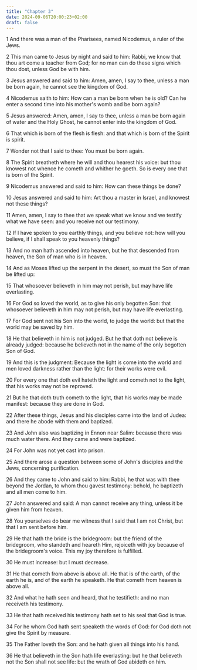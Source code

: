 ```yaml
---
title: "Chapter 3"
date: 2024-09-06T20:00:23+02:00
draft: false
---
```



1 And there was a man of the Pharisees, named Nicodemus, a ruler of the Jews.

2 This man came to Jesus by night and said to him: Rabbi, we know that thou art come a teacher from God; for no man can do these signs which thou dost, unless God be with him.

3 Jesus answered and said to him: Amen, amen, I say to thee, unless a man be born again, he cannot see the kingdom of God.

4 Nicodemus saith to him: How can a man be born when he is old? Can he enter a second time into his mother's womb and be born again?

5 Jesus answered: Amen, amen, I say to thee, unless a man be born again of water and the Holy Ghost, he cannot enter into the kingdom of God.

6 That which is born of the flesh is flesh: and that which is born of the Spirit is spirit.

7 Wonder not that I said to thee: You must be born again.

8 The Spirit breatheth where he will and thou hearest his voice: but thou knowest not whence he cometh and whither he goeth. So is every one that is born of the Spirit.

9 Nicodemus answered and said to him: How can these things be done?

10 Jesus answered and said to him: Art thou a master in Israel, and knowest not these things?

11 Amen, amen, I say to thee that we speak what we know and we testify what we have seen: and you receive not our testimony.

12 If I have spoken to you earthly things, and you believe not: how will you believe, if I shall speak to you heavenly things?

13 And no man hath ascended into heaven, but he that descended from heaven, the Son of man who is in heaven.

14 And as Moses lifted up the serpent in the desert, so must the Son of man be lifted up:

15 That whosoever believeth in him may not perish, but may have life everlasting.

16 For God so loved the world, as to give his only begotten Son: that whosoever believeth in him may not perish, but may have life everlasting.

17 For God sent not his Son into the world, to judge the world: but that the world may be saved by him.

18 He that believeth in him is not judged. But he that doth not believe is already judged: because he believeth not in the name of the only begotten Son of God.

19 And this is the judgment: Because the light is come into the world and men loved darkness rather than the light: for their works were evil.

20 For every one that doth evil hateth the light and cometh not to the light, that his works may not be reproved.

21 But he that doth truth cometh to the light, that his works may be made manifest: because they are done in God.

22 After these things, Jesus and his disciples came into the land of Judea: and there he abode with them and baptized.

23 And John also was baptizing in Ennon near Salim: because there was much water there. And they came and were baptized.

24 For John was not yet cast into prison.

25 And there arose a question between some of John's disciples and the Jews, concerning purification.

26 And they came to John and said to him: Rabbi, he that was with thee beyond the Jordan, to whom thou gavest testimony: behold, he baptizeth and all men come to him.

27 John answered and said: A man cannot receive any thing, unless it be given him from heaven.

28 You yourselves do bear me witness that I said that I am not Christ, but that I am sent before him.

29 He that hath the bride is the bridegroom: but the friend of the bridegroom, who standeth and heareth Him, rejoiceth with joy because of the bridegroom's voice. This my joy therefore is fulfilled.

30 He must increase: but I must decrease.

31 He that cometh from above is above all. He that is of the earth, of the earth he is, and of the earth he speaketh. He that cometh from heaven is above all.

32 And what he hath seen and heard, that he testifieth: and no man receiveth his testimony.

33 He that hath received his testimony hath set to his seal that God is true.

34 For he whom God hath sent speaketh the words of God: for God doth not give the Spirit by measure.

35 The Father loveth the Son: and he hath given all things into his hand.

36 He that believeth in the Son hath life everlasting: but he that believeth not the Son shall not see life: but the wrath of God abideth on him.

